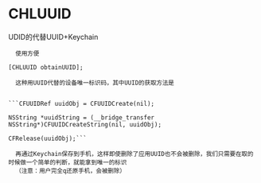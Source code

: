 # CHLUUID
UDID的代替UUID+Keychain

      使用方便
```[CHLUUID obtainUUID];```

      这种用UUID代替的设备唯一标识码，其中UUID的获取方法是

    
    ```CFUUIDRef uuidObj = CFUUIDCreate(nil);
    
    NSString *uuidString = (__bridge_transfer NSString*)CFUUIDCreateString(nil, uuidObj);
    
    CFRelease(uuidObj);```
  
      再通过Keychain保存到手机，这样即使删除了应用UUID也不会被删除，我们只需要在取的时候做一个简单的判断，就能拿到唯一的标识
      （注意：用户完全q还原手机，会被删除）
      
